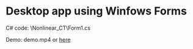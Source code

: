# Desktop app using Winfows Forms

C# code: \Nonlinear_CT\Form1.cs

Demo: demo.mp4 or [here](https://drive.google.com/file/d/1yoTovSJu31St-7ZBk3joCOK6_lrntIlb/view?usp=sharing)
